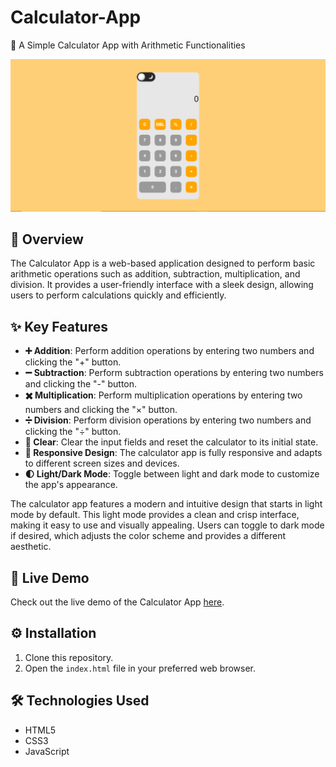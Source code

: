 # Calculator-App

🧮 A Simple Calculator App with Arithmetic Functionalities
  
![Calculator App Screenshot](preview.png)

## 📖 Overview

The Calculator App is a web-based application designed to perform basic arithmetic operations such as addition, subtraction, multiplication, and division. It provides a user-friendly interface with a sleek design, allowing users to perform calculations quickly and efficiently.

## ✨ Key Features

- **➕ Addition**: Perform addition operations by entering two numbers and clicking the "+" button.
- **➖ Subtraction**: Perform subtraction operations by entering two numbers and clicking the "-" button.
- **✖️ Multiplication**: Perform multiplication operations by entering two numbers and clicking the "×" button.
- **➗ Division**: Perform division operations by entering two numbers and clicking the "÷" button.
- **🔄 Clear**: Clear the input fields and reset the calculator to its initial state.
- **📱 Responsive Design**: The calculator app is fully responsive and adapts to different screen sizes and devices.
- **🌓 Light/Dark Mode**: Toggle between light and dark mode to customize the app's appearance.

The calculator app features a modern and intuitive design that starts in light mode by default. This light mode provides a clean and crisp interface, making it easy to use and visually appealing. Users can toggle to dark mode if desired, which adjusts the color scheme and provides a different aesthetic.


## 🚀 Live Demo

Check out the live demo of the Calculator App [here](https://simplejscalculatorapp.netlify.app/).

## ⚙️ Installation

1. Clone this repository.
2. Open the `index.html` file in your preferred web browser.

## 🛠️ Technologies Used

- HTML5
- CSS3
- JavaScript
